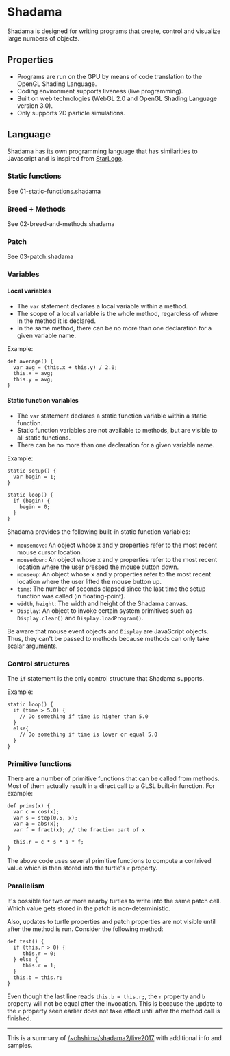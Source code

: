 # Shadama

Shadama is designed for writing programs that create, control and visualize large numbers of objects.

## Properties

- Programs are run on the GPU by means of code translation to the OpenGL Shading Language.
- Coding environment supports liveness (live programming).
- Built on web technologies (WebGL 2.0 and OpenGL Shading Language version 3.0).
- Only supports 2D particle simulations.

## Language

Shadama has its own programming language that has similarities to Javascript and is inspired from [StarLogo](https://en.wikipedia.org/wiki/StarLogo).

### Static functions

See 01-static-functions.shadama

### Breed + Methods

See 02-breed-and-methods.shadama

### Patch

See 03-patch.shadama

### Variables

#### Local variables

- The `var` statement declares a local variable within a method.
- The scope of a local variable is the whole method, regardless of where in the method it is declared.
-  In the same method, there can be no more than one declaration for a given variable name.

Example:
```
def average() {
  var avg = (this.x + this.y) / 2.0;
  this.x = avg;
  this.y = avg;
}
```

#### Static function variables

- The `var` statement declares a static function variable within a static function.
- Static function variables are not available to methods, but are visible to all static functions.
- There can be no more than one declaration for a given variable name.

Example:
```
static setup() {
  var begin = 1;
}

static loop() {
  if (begin) {
    begin = 0;
  }
}
```

Shadama provides the following built-in static function variables:

- `mousemove`: An object whose x and y properties refer to the most recent mouse cursor location.
- `mousedown`: An object whose x and y properties refer to the most recent location where the user pressed the mouse button down.
- `mouseup`: An object whose x and y properties refer to the most recent location where the user lifted the mouse button up.
- `time`: The number of seconds elapsed since the last time the setup function was called (in floating-point).
- `width`, `height`: The width and height of the Shadama canvas.
- `Display`: An object to invoke certain system primitives such as `Display.clear()` and `Display.loadProgram()`.

Be aware that mouse event objects and `Display` are JavaScript objects. Thus, they can't be passed to methods because methods can only take scalar arguments.

### Control structures

The `if` statement is the only control structure that Shadama supports.

Example:
```
static loop() {
  if (time > 5.0) {
    // Do something if time is higher than 5.0
  }
  else{
    // Do something if time is lower or equal 5.0
  }
}
```


### Primitive functions

There are a number of primitive functions that can be called from methods. Most of them actually result in a direct call to a GLSL built-in function. For example:

```
def prims(x) {
  var c = cos(x);
  var s = step(0.5, x);
  var a = abs(x);
  var f = fract(x); // the fraction part of x

  this.r = c * s * a * f;
}
```

The above code uses several primitive functions to compute a contrived value which is then stored into the turtle's `r` property.

###  Parallelism

It's possible for two or more nearby turtles to write into the same patch cell. Which value gets stored in the patch is non-deterministic.

Also, updates to turtle properties and patch properties are not visible until after the method is run. Consider the following method:

```
def test() {
  if (this.r > 0) {
     this.r = 0;
  } else {
     this.r = 1;
  }
  this.b = this.r;
}
```

Even though the last line reads `this.b = this.r;`, the `r` property and `b` property will not be equal after the invocation. This is because the update to the `r` property seen earlier does not take effect until after the method call is finished.


* * *

This is a summary of [/~ohshima/shadama2/live2017](http://tinlizzie.org/~ohshima/shadama2/live2017/) with additional info and samples.
